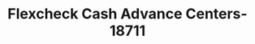 ---
f_zip-code: 17268
f_state-code: PA
title: Flexcheck Cash Advance Centers-18711
f_phone: 717-762-6152
f_city-only: Waynesboro
f_address: 11105 Buchanan Trl E Waynesboro
f_location-unique-id: '18711'
slug: flexcheck-cash-advance-centers-18711
updated-on: '2024-05-30T13:46:58.046Z'
created-on: '2024-05-30T13:36:59.803Z'
published-on: '2024-05-30T13:54:32.469Z'
f_city-state: cms/city/waynesboro-pa.md
f_company: cms/company/flexcheck-cash-advance-centers.md
f_state: cms/state/pennsylvania.md
layout: '[payday-loan].html'
tags: payday-loan
---